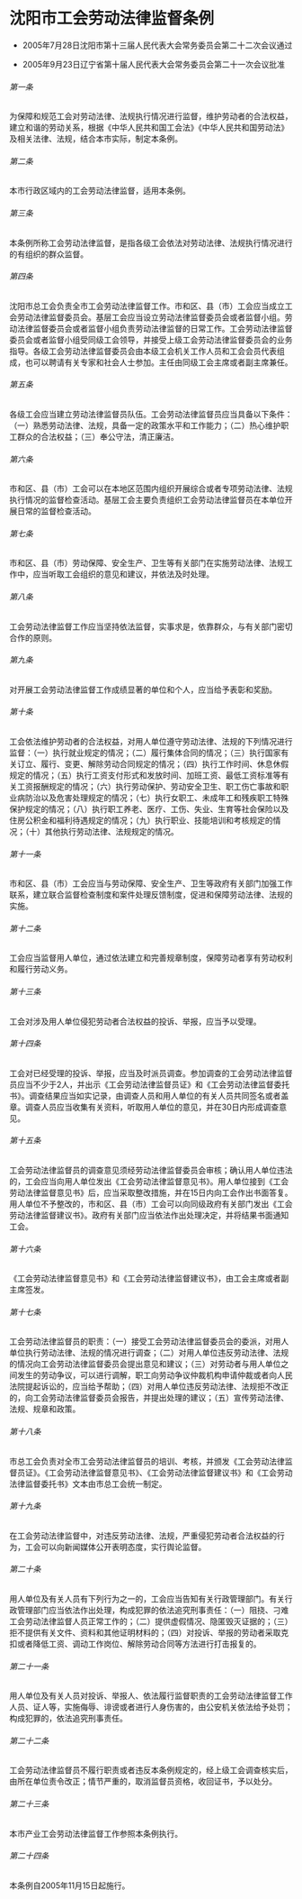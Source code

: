 # 沈阳市工会劳动法律监督条例

- 2005年7月28日沈阳市第十三届人民代表大会常务委员会第二十二次会议通过

- 2005年9月23日辽宁省第十届人民代表大会常务委员会第二十一次会议批准

<!-- INFO END -->

###### 第一条

为保障和规范工会对劳动法律、法规执行情况进行监督，维护劳动者的合法权益，建立和谐的劳动关系，根据《中华人民共和国工会法》《中华人民共和国劳动法》及相关法律、法规，结合本市实际，制定本条例。

###### 第二条

本市行政区域内的工会劳动法律监督，适用本条例。

###### 第三条

本条例所称工会劳动法律监督，是指各级工会依法对劳动法律、法规执行情况进行的有组织的群众监督。

###### 第四条

沈阳市总工会负责全市工会劳动法律监督工作。市和区、县（市）工会应当成立工会劳动法律监督委员会。基层工会应当设立劳动法律监督委员会或者监督小组。劳动法律监督委员会或者监督小组负责劳动法律监督的日常工作。工会劳动法律监督委员会或者监督小组受同级工会领导，并接受上级工会劳动法律监督委员会的业务指导。各级工会劳动法律监督委员会由本级工会机关工作人员和工会会员代表组成，也可以聘请有关专家和社会人士参加。主任由同级工会主席或者副主席兼任。

###### 第五条

各级工会应当建立劳动法律监督员队伍。工会劳动法律监督员应当具备以下条件：（一）熟悉劳动法律、法规，具备一定的政策水平和工作能力；（二）热心维护职工群众的合法权益；（三）奉公守法，清正廉洁。

###### 第六条

市和区、县（市）工会可以在本地区范围内组织开展综合或者专项劳动法律、法规执行情况的监督检查活动。基层工会主要负责组织工会劳动法律监督员在本单位开展日常的监督检查活动。

###### 第七条

市和区、县（市）劳动保障、安全生产、卫生等有关部门在实施劳动法律、法规工作中，应当听取工会组织的意见和建议，并依法及时处理。

###### 第八条

工会劳动法律监督工作应当坚持依法监督，实事求是，依靠群众，与有关部门密切合作的原则。

###### 第九条

对开展工会劳动法律监督工作成绩显著的单位和个人，应当给予表彰和奖励。

###### 第十条

工会依法维护劳动者的合法权益，对用人单位遵守劳动法律、法规的下列情况进行监督：（一）执行就业规定的情况；（二）履行集体合同的情况；（三）执行国家有关订立、履行、变更、解除劳动合同规定的情况；（四）执行工作时间、休息休假规定的情况；（五）执行工资支付形式和发放时间、加班工资、最低工资标准等有关工资报酬规定的情况；（六）执行劳动保护、劳动安全卫生、职工伤亡事故和职业病防治以及危害处理规定的情况；（七）执行女职工、未成年工和残疾职工特殊保护规定的情况；（八）执行职工养老、医疗、工伤、失业、生育等社会保险以及住房公积金和福利待遇规定的情况；（九）执行职业、技能培训和考核规定的情况；（十）其他执行劳动法律、法规规定的情况。

###### 第十一条

市和区、县（市）工会应当与劳动保障、安全生产、卫生等政府有关部门加强工作联系，建立联合监督检查制度和案件处理反馈制度，促进和保障劳动法律、法规的实施。

###### 第十二条

工会应当监督用人单位，通过依法建立和完善规章制度，保障劳动者享有劳动权利和履行劳动义务。

###### 第十三条

工会对涉及用人单位侵犯劳动者合法权益的投诉、举报，应当予以受理。

###### 第十四条

工会对已经受理的投诉、举报，应当及时派员调查。参加调查的工会劳动法律监督员应当不少于2人，并出示《工会劳动法律监督员证》和《工会劳动法律监督委托书》。调查结果应当如实记录，由调查人员和用人单位的有关人员共同签名或者盖章。调查人员应当收集有关资料，听取用人单位的意见，并在30日内形成调查意见。

###### 第十五条

工会劳动法律监督员的调查意见须经劳动法律监督委员会审核；确认用人单位违法的，工会应当向用人单位发出《工会劳动法律监督意见书》。用人单位接到《工会劳动法律监督意见书》后，应当采取整改措施，并在15日内向工会作出书面答复。用人单位不予整改的，市和区、县（市）工会可以向同级政府有关部门发出《工会劳动法律监督建议书》。政府有关部门应当依法作出处理决定，并将结果书面通知工会。

###### 第十六条

《工会劳动法律监督意见书》和《工会劳动法律监督建议书》，由工会主席或者副主席签发。

###### 第十七条

工会劳动法律监督员的职责：（一）接受工会劳动法律监督委员会的委派，对用人单位执行劳动法律、法规的情况进行调查；（二）对用人单位违反劳动法律、法规的情况向工会劳动法律监督委员会提出意见和建议；（三）对劳动者与用人单位之间发生的劳动争议，可以进行调解，职工向劳动争议仲裁机构申请仲裁或者向人民法院提起诉讼的，应当给予帮助；（四）对用人单位违反劳动法律、法规拒不改正的，向工会劳动法律监督委员会报告，并提出处理的建议；（五）宣传劳动法律、法规、规章和政策。

###### 第十八条

市总工会负责对全市工会劳动法律监督员的培训、考核，并颁发《工会劳动法律监督员证》。《工会劳动法律监督意见书》、《工会劳动法律监督建议书》和《工会劳动法律监督委托书》文本由市总工会统一制定。

###### 第十九条

在工会劳动法律监督中，对违反劳动法律、法规，严重侵犯劳动者合法权益的行为，工会可以向新闻媒体公开表明态度，实行舆论监督。

###### 第二十条

用人单位及有关人员有下列行为之一的，工会应当告知有关行政管理部门。有关行政管理部门应当依法作出处理，构成犯罪的依法追究刑事责任：（一）阻挠、刁难工会劳动法律监督人员正常工作的；（二）提供虚假情况、隐匿毁灭证据的；（三）拒不提供有关文件、资料和其他证明材料的；（四）对投诉、举报的劳动者采取克扣或者降低工资、调动工作岗位、解除劳动合同等方法进行打击报复的。

###### 第二十一条

用人单位及有关人员对投诉、举报人、依法履行监督职责的工会劳动法律监督工作人员、证人等，实施侮辱、诽谤或者进行人身伤害的，由公安机关依法给予处罚；构成犯罪的，依法追究刑事责任。

###### 第二十二条

工会劳动法律监督员不履行职责或者违反本条例规定的，经上级工会调查核实后，由所在单位责令改正；情节严重的，取消监督员资格，收回证书，予以处分。

###### 第二十三条

本市产业工会劳动法律监督工作参照本条例执行。

###### 第二十四条

本条例自2005年11月15日起施行。
